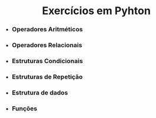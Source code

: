 <h1 align="center"> Exercícios em Pyhton</h1>

- <h3>Operadores Aritméticos</h3>
- <h3>Operadores Relacionais</h3>
- <h3>Estruturas Condicionais</h3>
- <h3>Estruturas de Repetição</h3>
- <h3>Estrutura de dados</h3>
- <h3>Funções</h3>
